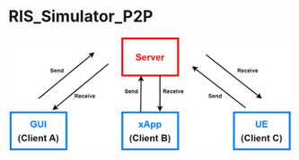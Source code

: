 # RIS_Simulator_P2P

![image](https://github.com/JasonHongOO/RIS_Simulator_Client_Server/blob/main/Image/Flowchart.png)